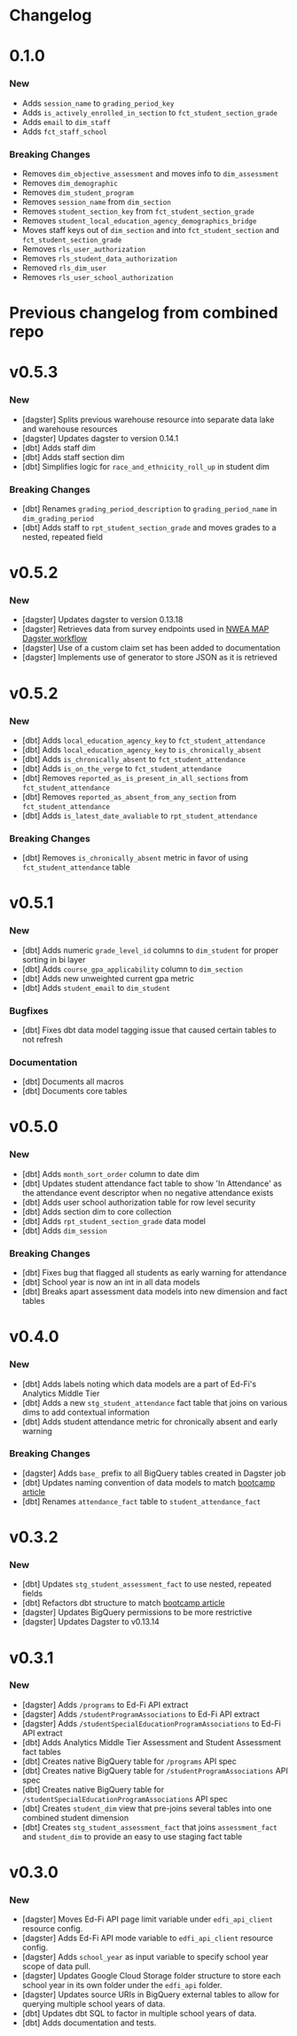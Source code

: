 # Changelog

# 0.1.0

### New

- Adds `session_name` to `grading_period_key`
- Adds `is_actively_enrolled_in_section` to `fct_student_section_grade`
- Adds `email` to `dim_staff`
- Adds `fct_staff_school`

### Breaking Changes

- Removes `dim_objective_assessment` and moves info to `dim_assessment`
- Removes `dim_demographic`
- Removes `dim_student_program`
- Removes `session_name` from `dim_section`
- Removes `student_section_key` from `fct_student_section_grade`
- Removes `student_local_education_agency_demographics_bridge`
- Moves staff keys out of `dim_section` and into `fct_student_section` and `fct_student_section_grade`
- Removes `rls_user_authorization`
- Removes `rls_student_data_authorization`
- Removed `rls_dim_user`
- Removes `rls_user_school_authorization`


# Previous changelog from combined repo

# v0.5.3

### New

- [dagster] Splits previous warehouse resource into separate data lake and warehouse resources
- [dagster] Updates dagster to version 0.14.1
- [dbt] Adds staff dim
- [dbt] Adds staff section dim
- [dbt] Simplifies logic for `race_and_ethnicity_roll_up` in student dim

### Breaking Changes

- [dbt] Renames `grading_period_description` to `grading_period_name` in `dim_grading_period`
- [dbt] Adds staff to `rpt_student_section_grade` and moves grades to a nested, repeated field



# v0.5.2

### New

- [dagster] Updates dagster to version 0.13.18
- [dagster] Retrieves data from survey endpoints used in [NWEA MAP Dagster workflow](https://github.com/K12-Analytics-Engineering/dagster-nwea-map)
- [dagster] Use of a custom claim set has been added to documentation
- [dagster] Implements use of generator to store JSON as it is retrieved


# v0.5.2

### New

- [dbt] Adds `local_education_agency_key` to `fct_student_attendance`
- [dbt] Adds `local_education_agency_key` to `is_chronically_absent`
- [dbt] Adds `is_chronically_absent` to `fct_student_attendance`
- [dbt] Adds `is_on_the_verge` to `fct_student_attendance`
- [dbt] Removes `reported_as_is_present_in_all_sections` from `fct_student_attendance`
- [dbt] Removes `reported_as_absent_from_any_section` from `fct_student_attendance`
- [dbt] Adds `is_latest_date_avaliable` to `rpt_student_attendance`

### Breaking Changes

- [dbt] Removes `is_chronically_absent` metric in favor of using `fct_student_attendance` table


# v0.5.1

### New

- [dbt] Adds numeric `grade_level_id` columns to `dim_student` for proper sorting in bi layer
- [dbt] Adds `course_gpa_applicability` column to `dim_section`
- [dbt] Adds new unweighted current gpa metric
- [dbt] Adds `student_email` to `dim_student`

### Bugfixes

- [dbt] Fixes dbt data model tagging issue that caused certain tables to not refresh

### Documentation

- [dbt] Documents all macros
- [dbt] Documents core tables

# v0.5.0

### New

- [dbt] Adds `month_sort_order` column to date dim
- [dbt] Updates student attendance fact table to show 'In Attendance' as the attendance event descriptor when no negative attendance exists
- [dbt] Adds user school authorization table for row level security
- [dbt] Adds section dim to core collection
- [dbt] Adds `rpt_student_section_grade` data model
- [dbt] Adds `dim_session`

### Breaking Changes

- [dbt] Fixes bug that flagged all students as early warning for attendance
- [dbt] School year is now an int in all data models
- [dbt] Breaks apart assessment data models into new dimension and fact tables


# v0.4.0

### New

- [dbt] Adds labels noting which data models are a part of Ed-Fi's Analytics Middle Tier
- [dbt] Adds a new `stg_student_attendance` fact table that joins on various dims to add contextual information
- [dbt] Adds student attendance metric for chronically absent and early warning

### Breaking Changes

- [dagster] Adds `base_` prefix to all BigQuery tables created in Dagster job
- [dbt] Updates naming convention of data models to match [bootcamp article](https://github.com/K12-Analytics-Engineering/bootcamp/blob/main/docs/elt_layers.md)
- [dbt] Renames `attendance_fact` table to `student_attendance_fact`


# v0.3.2

### New

- [dbt] Updates `stg_student_assessment_fact` to use nested, repeated fields
- [dbt] Refactors dbt structure to match [bootcamp article](https://github.com/K12-Analytics-Engineering/bootcamp/blob/main/docs/elt_layers.md)
- [dagster] Updates BigQuery permissions to be more restrictive
- [dagster] Updates Dagster to v0.13.14


# v0.3.1

### New

- [dagster] Adds `/programs` to Ed-Fi API extract
- [dagster] Adds `/studentProgramAssociations` to Ed-Fi API extract
- [dagster] Adds `/studentSpecialEducationProgramAssociations` to Ed-Fi API extract
- [dbt] Adds Analytics Middle Tier Assessment and Student Assessment fact tables
- [dbt] Creates native BigQuery table for `/programs` API spec
- [dbt] Creates native BigQuery table for `/studentProgramAssociations` API spec
- [dbt] Creates native BigQuery table for `/studentSpecialEducationProgramAssociations` API spec
- [dbt] Creates `student_dim` view that pre-joins several tables into one combined student dimension
- [dbt] Creates `stg_student_assessment_fact` that joins `assessment_fact` and `student_dim` to provide an easy to use staging fact table


# v0.3.0

### New

- [dagster] Moves Ed-Fi API page limit variable under `edfi_api_client` resource config.
- [dagster] Adds Ed-Fi API mode variable to `edfi_api_client` resource config.
- [dagster] Adds `school_year` as input variable to specify school year scope of data pull.
- [dagster] Updates Google Cloud Storage folder structure to store each school year in its own folder under the `edfi_api` folder.
- [dagster] Updates source URIs in BigQuery external tables to allow for querying multiple school years of data.
- [dbt] Updates dbt SQL to factor in multiple school years of data.
- [dbt] Adds documentation and tests.
